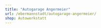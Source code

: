 ```yaml
---
title: "Autogarage Angermeier"
url: /ebermannstadt/autogarage-angermeier/
shop: Autowerkstatt
---
```

